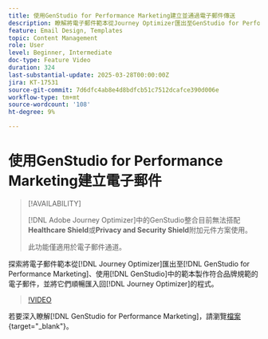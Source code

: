 ```yaml
---
title: 使用GenStudio for Performance Marketing建立並通過電子郵件傳送
description: 瞭解將電子郵件範本從Journey Optimizer匯出至GenStudio for Performance Marketing、使用GenStudio中的範本製作品牌相容電子郵件，以及順暢地將其匯回Journey Optimizer的程式。
feature: Email Design, Templates
topic: Content Management
role: User
level: Beginner, Intermediate
doc-type: Feature Video
duration: 324
last-substantial-update: 2025-03-28T00:00:00Z
jira: KT-17531
source-git-commit: 7d6dfc4ab8e4d8bdfcb51c7512dcafce390d006e
workflow-type: tm+mt
source-wordcount: '108'
ht-degree: 9%

---
```



# 使用GenStudio for Performance Marketing建立電子郵件

>[!AVAILABILITY]
>
>[!DNL Adobe Journey Optimizer]中的GenStudio整合目前無法搭配&#x200B;**Healthcare Shield**&#x200B;或&#x200B;**Privacy and Security Shield**&#x200B;附加元件方案使用。
>
>此功能僅適用於電子郵件通道。

探索將電子郵件範本從[!DNL Journey Optimizer]匯出至[!DNL GenStudio for Performance Marketing]、使用[!DNL GenStudio]中的範本製作符合品牌規範的電子郵件，並將它們順暢匯入回[!DNL Journey Optimizer]的程式。

>[!VIDEO](https://video.tv.adobe.com/v/3456038/?learn=on&enablevpops)

若要深入瞭解[!DNL GenStudio for Performance Marketing]，請瀏覽[檔案](https://experienceleague.adobe.com/zh-hant/docs/genstudio-for-performance-marketing/user-guide/home){target="_blank"}。
